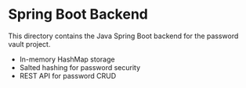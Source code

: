 # Spring Boot Backend

This directory contains the Java Spring Boot backend for the password vault project.
 
- In-memory HashMap storage
- Salted hashing for password security
- REST API for password CRUD 